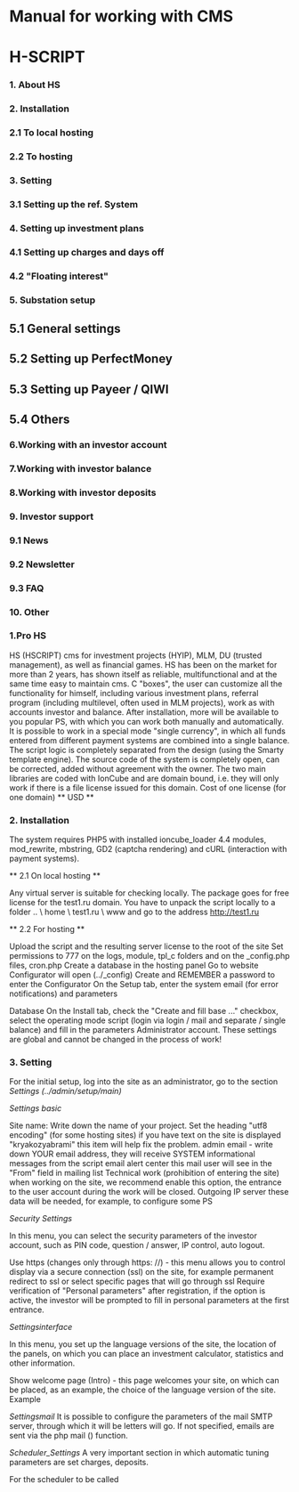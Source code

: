 # Manual for working with CMS

# H-SCRIPT

### 1. About HS

### 2. Installation

### 2.1 To local hosting

### 2.2 To hosting

### 3. Setting

### 3.1 Setting up the ref. System

### 4. Setting up investment plans

### 4.1 Setting up charges and days off

### 4.2 "Floating interest"

### 5. Substation setup

## 5.1 General settings

## 5.2 Setting up PerfectMoney

## 5.3 Setting up Payeer / QIWI

## 5.4 Others

### 6.Working with an investor account

### 7.Working with investor balance

### 8.Working with investor deposits

### 9. Investor support

### 9.1 News

### 9.2 Newsletter

### 9.3 FAQ

### 10. Other


### 1.Pro HS

HS (HSCRIPT) cms for investment projects (HYIP), MLM, DU (trusted
management), as well as financial games. HS has been on the market for more than 2 years, has shown itself as
reliable, multifunctional and at the same time easy to maintain cms. C
"boxes", the user can customize all the functionality for himself, including
various investment plans, referral program (including
multilevel, often used in MLM projects), work as with accounts
investor and balance. After installation, more will be available to you
popular PS, with which you can work both manually and automatically.
It is possible to work in a special mode "single currency", in which all
funds entered from different payment systems are combined into a single balance.
The script logic is completely separated from the design (using the Smarty template engine).
The source code of the system is completely open, can be corrected, added without
agreement with the owner. The two main libraries are coded with
IonCube and are domain bound, i.e. they will only work if there is a file
license issued for this domain. Cost of one license (for one domain) **
USD **

### 2. Installation

The system requires PHP5 with installed ioncube_loader 4.4 modules,
mod_rewrite, mbstring, GD2 (captcha rendering) and cURL (interaction with payment
systems).

** 2.1 On local hosting **

Any virtual server is suitable for checking locally. The package goes for free
license for the test1.ru domain. You have to unpack the script locally to a folder
.. \ home \ test1.ru \ www and go to the address http://test1.ru

** 2.2 For hosting **

Upload the script and the resulting server license to the root of the site
Set permissions to 777 on the logs, module, tpl_c folders and on the _config.php files,
cron.php
Create a database in the hosting panel Go to website
Configurator will open (../_config)
Create and REMEMBER a password to enter the Configurator
On the Setup tab, enter the system email (for error notifications) and parameters


Database
On the Install tab, check the "Create and fill base ..." checkbox, select the operating mode
script (login via login / mail and separate / single balance) and fill in the parameters
Administrator account. These settings are global and cannot be changed in
the process of work!

### 3. Setting

For the initial setup, log into the site as an administrator, go to the section
_Settings (../admin/setup/main)_

_Settings basic_

Site name: Write down the name of your project.
Set the heading "utf8 encoding" (for some hosting sites) if you have text on
the site is displayed "kryakozyabrami" this item will help fix the problem.
admin email - write down YOUR email address, they will receive
SYSTEM informational messages from the script
email alert center this mail user will see in the "From" field in
mailing list
Technical work (prohibition of entering the site) when working on the site, we recommend
enable this option, the entrance to the user account during the work will be
closed.
Outgoing IP server these data will be needed, for example, to configure some PS


_Security Settings_

In this menu, you can select the security parameters of the investor account, such as PIN
code, question / answer, IP control, auto logout.

Use https (changes only through https: //) - this menu allows you to control
display via a secure connection (ssl) on the site, for example permanent
redirect to ssl or select specific pages that will go through ssl
Require verification of "Personal parameters" after registration, if the option is active,
the investor will be prompted to fill in personal parameters at the first entrance.

_Settingsinterface_

In this menu, you set up the language versions of the site, the location of the panels, on
which you can place an investment calculator, statistics and other
information.


Show welcome page (Intro) - this page welcomes your site, on
which can be placed, as an example, the choice of the language version of the site. Example

_Settingsmail_
It is possible to configure the parameters of the mail SMTP server, through which it will be
letters will go. If not specified, emails are sent via the php mail () function.

_Scheduler_Settings_
A very important section in which automatic tuning parameters are set
charges, deposits.

For the scheduler to be called
